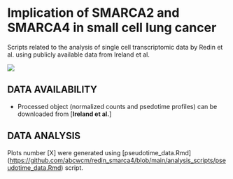 
# Implication of SMARCA2 and SMARCA4 in small cell lung cancer
Scripts related to the analysis of single cell transcriptomic data by Redin et al. using publicly available data from Ireland et al.


![](WCM_MB_LOGO_HZSS1L_CLR_RGB_new.png)

## DATA AVAILABILITY
* Processed object (normalized counts and psedotime profiles) can be downloaded from [**Ireland et al.**]

## DATA ANALYSIS
Plots number [X] were generated using [pseudotime_data.Rmd] (https://github.com/abcwcm/redin_smarca4/blob/main/analysis_scripts/pseudotime_data.Rmd) script. 
